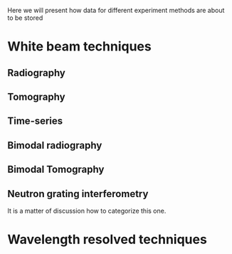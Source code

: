 Here we will present how data for different experiment methods are about to be stored

# White beam techniques

## Radiography

## Tomography

## Time-series 

## Bimodal radiography

## Bimodal Tomography

## Neutron grating interferometry 
It is a matter of discussion how to categorize this one.

# Wavelength resolved techniques

